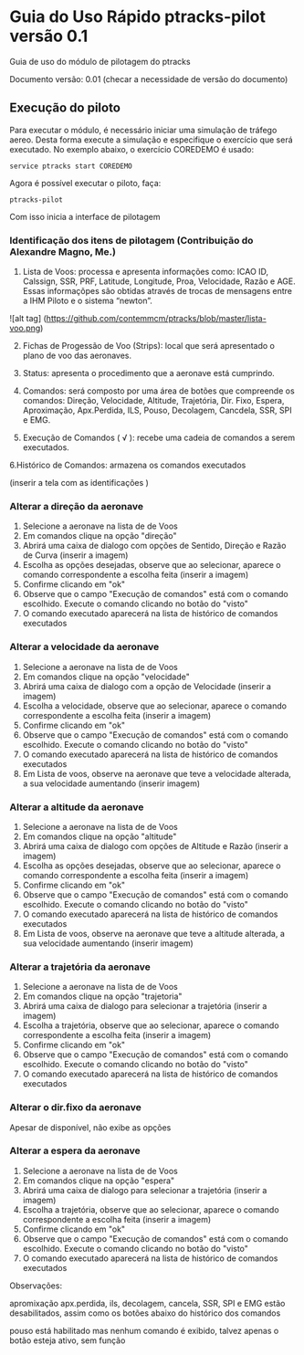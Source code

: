 # Guia do Uso Rápido ptracks-pilot versão 0.1
Guia de uso do módulo de pilotagem do ptracks 

Documento versão: 0.01 (checar a necessidade de versão do documento)

## Execução do piloto

Para executar o módulo, é necessário iniciar uma simulação de tráfego aereo. Desta forma execute a simulação e especifique o exercício que será executado. No exemplo abaixo, o exercício COREDEMO é usado:

```
service ptracks start COREDEMO
```

Agora é possível executar o piloto, faça:

```
ptracks-pilot
```

Com isso inicia a interface de pilotagem

### Identificação dos itens de pilotagem (Contribuição do Alexandre Magno, Me.)


1. Lista de Voos: processa e apresenta informações como: ICAO ID, Calssign, SSR, PRF, Latitude, Longitude, Proa, Velocidade, Razão e AGE. Essas informaçõpes são obtidas através de trocas de mensagens entre a IHM Piloto e o sistema “newton”.

![alt tag] (https://github.com/contemmcm/ptracks/blob/master/lista-voo.png)


2. Fichas de Progessão de Voo (Strips): local que será apresentado o plano de voo das aeronaves.

3. Status: apresenta o procedimento que a aeronave está cumprindo.
 
4. Comandos: será composto por uma área de botões que compreende os comandos: Direção, Velocidade, Altitude, Trajetória, Dir. Fixo, Espera, Aproximação, Apx.Perdida, ILS, Pouso, Decolagem, Cancdela, SSR, SPI e EMG.

5. Execução de Comandos ( √  ): recebe uma cadeia de comandos a serem executados.

6.Histórico de Comandos: armazena os comandos executados

(inserir a tela com as identificações )


### Alterar a direção da aeronave

1. Selecione a aeronave na lista de de Voos
2. Em comandos clique na opção "direção"
3. Abrirá uma caixa de dialogo com opções de Sentido, Direção e Razão de Curva
(inserir a imagem)
4. Escolha as opções desejadas, observe que ao selecionar, aparece o comando correspondente a escolha feita
(inserir a imagem)
5. Confirme clicando em "ok"
6. Observe que o campo "Execução de comandos" está com o comando escolhido. Execute o comando clicando no botão do "visto"
7. O comando executado aparecerá na lista de histórico de comandos executados

### Alterar a velocidade da aeronave

1. Selecione a aeronave na lista de de Voos
2. Em comandos clique na opção "velocidade"
3. Abrirá uma caixa de dialogo com a opção de Velocidade
(inserir a imagem)
4. Escolha a velocidade, observe que ao selecionar, aparece o comando correspondente a escolha feita
(inserir a imagem)
5. Confirme clicando em "ok"
6. Observe que o campo "Execução de comandos" está com o comando escolhido. Execute o comando clicando no botão do "visto"
7. O comando executado aparecerá na lista de histórico de comandos executados
8. Em Lista de voos, observe na aeronave que teve a velocidade alterada, a sua velocidade aumentando (inserir imagem)


### Alterar a altitude da aeronave

1. Selecione a aeronave na lista de de Voos
2. Em comandos clique na opção "altitude"
3. Abrirá uma caixa de dialogo com opções de Altitude e Razão
(inserir a imagem)
4. Escolha  as opções desejadas, observe que ao selecionar, aparece o comando correspondente a escolha feita
(inserir a imagem)
5. Confirme clicando em "ok"
6. Observe que o campo "Execução de comandos" está com o comando escolhido. Execute o comando clicando no botão do "visto"
7. O comando executado aparecerá na lista de histórico de comandos executados
8. Em Lista de voos, observe na aeronave que teve a altitude alterada, a sua velocidade aumentando (inserir imagem)

### Alterar a trajetória da aeronave

1. Selecione a aeronave na lista de de Voos
2. Em comandos clique na opção "trajetoria"
3. Abrirá uma caixa de dialogo para selecionar a trajetória
(inserir a imagem)
4. Escolha  a trajetória, observe que ao selecionar, aparece o comando correspondente a escolha feita
(inserir a imagem)
5. Confirme clicando em "ok"
6. Observe que o campo "Execução de comandos" está com o comando escolhido. Execute o comando clicando no botão do "visto"
7. O comando executado aparecerá na lista de histórico de comandos executados


### Alterar o dir.fixo da aeronave

Apesar de disponível, não exibe as opções

### Alterar a espera da aeronave

1. Selecione a aeronave na lista de de Voos
2. Em comandos clique na opção "espera"
3. Abrirá uma caixa de dialogo para selecionar a trajetória
(inserir a imagem)
4. Escolha  a trajetória, observe que ao selecionar, aparece o comando correspondente a escolha feita
(inserir a imagem)
5. Confirme clicando em "ok"
6. Observe que o campo "Execução de comandos" está com o comando escolhido. Execute o comando clicando no botão do "visto"
7. O comando executado aparecerá na lista de histórico de comandos executados


Observações:

apromixação apx.perdida, ils, decolagem, cancela, SSR, SPI e EMG estão desabilitados, assim como os botões abaixo do histórico dos comandos

pouso está habilitado mas nenhum comando é exibido, talvez apenas o botão esteja ativo, sem função


